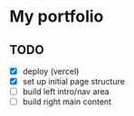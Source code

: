 # My portfolio

## TODO

- [x] deploy (vercel)
- [x] set up initial page structure
- [ ] build left intro/nav area
- [ ] build right main content
